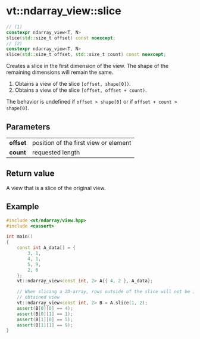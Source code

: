 vt::ndarray_view::slice
=======================

```c++
// (1)
constexpr ndarray_view<T, N>
slice(std::size_t offset) const noexcept;
// (2)
constexpr ndarray_view<T, N>
slice(std::size_t offset, std::size_t count) const noexcept;
```

Creates a slice in the first dimension of the view. The shape of the remaining dimensions will remain the same.

1. Obtains a view of the slice `[offset, shape[0])`.
2. Obtains a view of the slice `[offset, offset + count)`.

The behavior is undefined if `offset > shape[0]` or if `offset + count > shape[0]`.

Parameters
----------

|||
---------- | -------------------------------------
**offset** | position of the first view or element
**count**  | requested length

Return value
------------

A view that is a slice of the original view.

Example
-------

```c++
#include <vt/ndarray/view.hpp>
#include <cassert>

int main()
{
    const int A_data[] = {
        3, 1,
        4, 1,
        5, 9,
        2, 6
    };
    vt::ndarray_view<const int, 2> A{{ 4, 2 }, A_data};

    // When slicing a 2D-array, rows outside of the slice will not be in the
    // obtained view
    vt::ndarray_view<const int, 2> B = A.slice(1, 2);
    assert(B[0][0] == 4);
    assert(B[0][1] == 1);
    assert(B[1][0] == 5);
    assert(B[1][1] == 9);
}
```
